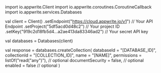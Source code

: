 import io.appwrite.Client
import io.appwrite.coroutines.CoroutineCallback
import io.appwrite.services.Databases

val client = Client()
    .setEndpoint("https://cloud.appwrite.io/v1") // Your API Endpoint
    .setProject("5df5acd0d48c2") // Your project ID
    .setKey("919c2d18fb5d4...a2ae413da83346ad2") // Your secret API key

val databases = Databases(client)

val response = databases.createCollection(
    databaseId = "[DATABASE_ID]",
    collectionId = "[COLLECTION_ID]",
    name = "[NAME]",
    permissions = listOf("read("any")"), // optional
    documentSecurity = false, // optional
    enabled = false // optional
)
